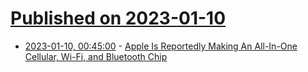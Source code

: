 # [Published on 2023-01-10](index.md)

* [2023-01-10, 00:45:00](https://apple.slashdot.org/story/23/01/09/2233225/apple-is-reportedly-making-an-all-in-one-cellular-wi-fi-and-bluetooth-chip?utm_source=rss1.0mainlinkanon&utm_medium=feed) - [Apple Is Reportedly Making An All-In-One Cellular, Wi-Fi, and Bluetooth Chip](https://apple.slashdot.org/story/23/01/09/2233225/apple-is-reportedly-making-an-all-in-one-cellular-wi-fi-and-bluetooth-chip?utm_source=rss1.0mainlinkanon&utm_medium=feed)
